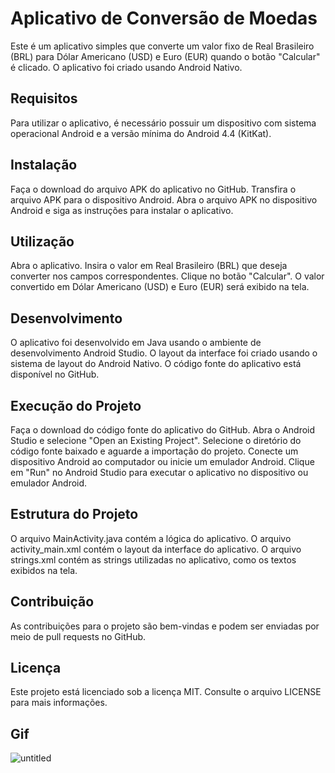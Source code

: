 
# Aplicativo de Conversão de Moedas


Este é um aplicativo simples que converte um valor fixo de Real Brasileiro (BRL) para Dólar Americano (USD) e Euro (EUR) quando o botão "Calcular" é clicado. O aplicativo foi criado usando Android Nativo.

## Requisitos
Para utilizar o aplicativo, é necessário possuir um dispositivo com sistema operacional Android e a versão mínima do Android 4.4 (KitKat).

## Instalação
Faça o download do arquivo APK do aplicativo no GitHub.
Transfira o arquivo APK para o dispositivo Android.
Abra o arquivo APK no dispositivo Android e siga as instruções para instalar o aplicativo.
## Utilização
Abra o aplicativo.
Insira o valor em Real Brasileiro (BRL) que deseja converter nos campos correspondentes.
Clique no botão "Calcular".
O valor convertido em Dólar Americano (USD) e Euro (EUR) será exibido na tela.

## Desenvolvimento
O aplicativo foi desenvolvido em Java usando o ambiente de desenvolvimento Android Studio. O layout da interface foi criado usando o sistema de layout do Android Nativo. O código fonte do aplicativo está disponível no GitHub.

## Execução do Projeto
Faça o download do código fonte do aplicativo do GitHub.
Abra o Android Studio e selecione "Open an Existing Project".
Selecione o diretório do código fonte baixado e aguarde a importação do projeto.
Conecte um dispositivo Android ao computador ou inicie um emulador Android.
Clique em "Run" no Android Studio para executar o aplicativo no dispositivo ou emulador Android.

## Estrutura do Projeto
O arquivo MainActivity.java contém a lógica do aplicativo.
O arquivo activity_main.xml contém o layout da interface do aplicativo.
O arquivo strings.xml contém as strings utilizadas no aplicativo, como os textos exibidos na tela.
## Contribuição
As contribuições para o projeto são bem-vindas e podem ser enviadas por meio de pull requests no GitHub.

## Licença
Este projeto está licenciado sob a licença MIT. Consulte o arquivo LICENSE para mais informações.


## Gif
![untitled](https://user-images.githubusercontent.com/63079674/209705351-a7463fc5-7e6f-4ba7-b8a1-596eb18c8482.gif)
